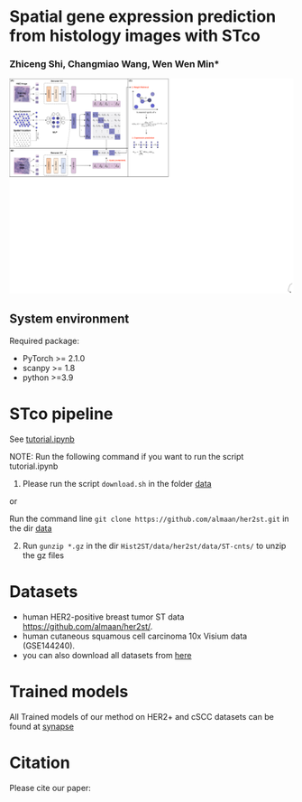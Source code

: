 # Spatial gene expression prediction from histology images with STco
### Zhiceng Shi, Changmiao Wang, Wen Wen Min*



      

![(Variational) gcn](Workflow.png)




## System environment
Required package:
- PyTorch >= 2.1.0
- scanpy >= 1.8
- python >=3.9



# STco pipeline

See [tutorial.ipynb](tutorial.ipynb)


NOTE: Run the following command if you want to run the script tutorial.ipynb
 
1.  Please run the script `download.sh` in the folder [data](https://github.com/DDD1122/STco/tree/main/data) 

or 

Run the command line `git clone https://github.com/almaan/her2st.git` in the dir [data](https://github.com/DDD1122/STco/tree/main/data) 

2. Run `gunzip *.gz` in the dir `Hist2ST/data/her2st/data/ST-cnts/` to unzip the gz files


# Datasets

 -  human HER2-positive breast tumor ST data https://github.com/almaan/her2st/.
 -  human cutaneous squamous cell carcinoma 10x Visium data (GSE144240).
 -  you can also download all datasets from [here](https://www.synapse.org/#!Synapse:syn29738084/files/)


# Trained models
All Trained models of our method on HER2+ and cSCC datasets can be found at [synapse](https://www.synapse.org/#!Synapse:syn29738084/files/)


# Citation

Please cite our paper:

```



```
